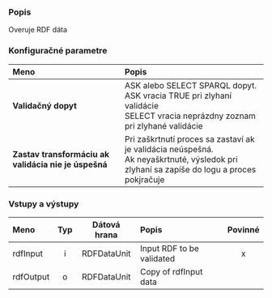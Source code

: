### Popis

Overuje RDF dáta

### Konfiguračné parametre

| Meno | Popis |
|:----|:----|
|**Validačný dopyt** | ASK alebo SELECT SPARQL dopyt.<br>ASK vracia TRUE pri zlyhaní validácie<br>SELECT vracia neprázdny zoznam pri zlyhané validácie |
|**Zastav transformáciu ak validácia nie je úspešná** | Pri zaškrtnutí proces sa zastaví ak je validácia neúspešná.<br>Ak neyaškrtnuté, výsledok pri zlyhaní sa zapíše do logu a proces pokjračuje |

### Vstupy a výstupy

|Meno |Typ | Dátová hrana | Popis | Povinné |
|:--------|:------:|:------:|:-------------|:---------------------:|
|rdfInput |i| RDFDataUnit | Input RDF to be validated |x|
|rdfOutput|o| RDFDataUnit | Copy of rdfInput data ||
